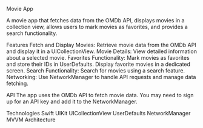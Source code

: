 Movie App

A movie app that fetches data from the OMDb API, displays movies in a collection view, allows users to mark movies as favorites, and provides a search functionality.

Features
Fetch and Display Movies: Retrieve movie data from the OMDb API and display it in a UICollectionView.
Movie Details: View detailed information about a selected movie.
Favorites Functionality: Mark movies as favorites and store their IDs in UserDefaults. Display favorite movies in a dedicated screen.
Search Functionality: Search for movies using a search feature.
Networking: Use NetworkManager to handle API requests and manage data fetching.

API
The app uses the OMDb API to fetch movie data. You may need to sign up for an API key and add it to the NetworkManager.

Technologies
Swift
UIKit
UICollectionView
UserDefaults
NetworkManager
MVVM Architecture
